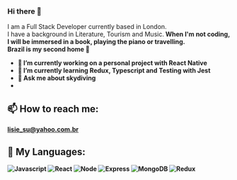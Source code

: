 ### Hi there 👋

I am a Full Stack Developer currently based in London.<br>
I have a background in Literature, Tourism and Music.<b>
When I'm not coding, I will be immersed in a book, playing the piano or travelling.<br>
Brazil is my second home 🌴

- 🔭 I’m currently working on a personal project with React Native
- 🌱 I’m currently learning Redux, Typescript and Testing with Jest
- 💬 Ask me about skydiving
-
## 📫 How to reach me:

<lisie_su@yahoo.com.br>

## 🚀 My Languages:

![Javascript](https://fedojo.com/wp-content/uploads/2019/03/logo-javascript-png-html-code-allows-to-embed-javascript-logo-in-your-website-587.png)
![React](https://mpng.subpng.com/20180604/pol/kisspng-react-javascript-angularjs-ionic-atom-5b154be6709500.6532453515281223424611.jpg)
![Node](https://icon2.cleanpng.com/20180425/xeq/kisspng-node-js-javascript-web-application-express-js-comp-5ae0f84de7b809.1939946215246930699491.jpg)
![Express](https://icon2.cleanpng.com/20180614/bvu/kisspng-node-js-express-js-javascript-solution-stack-web-a-5b22b9d5187a71.0203114615290024531003.jpg)
![MongoDB](https://banner2.cleanpng.com/20180808/ilc/kisspng-logo-brand-product-design-mongodb-inc-mongodb-stickker-5b6abb66633e96.6321863315337214464065.jpg)
![Redux](https://icon2.cleanpng.com/20180511/raw/kisspng-redux-react-javascript-vue-js-single-page-applicat-5af5cde3a61344.9756944715260584676803.jpg)

